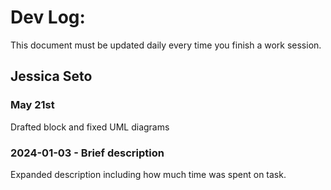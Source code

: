 # Dev Log:

This document must be updated daily every time you finish a work session.

## Jessica Seto

### May 21st
Drafted block and fixed UML diagrams
### 2024-01-03 - Brief description
Expanded description including how much time was spent on task.
